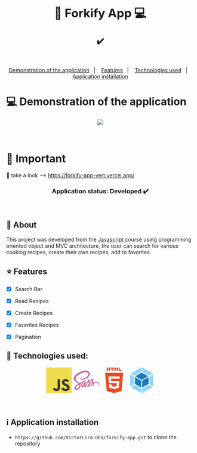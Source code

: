 
## **<h2 align="center"> 🍕 Forkify App 💻</h2>**

<h2 align="center"> 
        ✔️
</h2>
<br>
<p align="center">
  <a href="#computer-demonstration-of-the-application">Demonstration of the application</a>&nbsp;&nbsp;&nbsp;|&nbsp;&nbsp;&nbsp;
  <a href="#star-features">Features</a>&nbsp;&nbsp;&nbsp;|&nbsp;&nbsp;&nbsp;
  <a href="#rocket-technologies-used">Technologies used</a>&nbsp;&nbsp;&nbsp;|&nbsp;&nbsp;&nbsp;
  <a href="#information_source-application-installation">Application installation</a>
</p>

# :computer: Demonstration of the application

<p align="center">
  <img src="https://ik.imagekit.io/mcvhbcq4zu/forkify_nrvzWVRzk.gif?ik-sdk-version=javascript-1.4.3&updatedAt=1648473365812" width="1400px"/>
</p>

<br>

# 👀 Important

:key: take a look --> https://forkify-app-vert.vercel.app/

<h3 align="center"> 
	Application status: Developed ✔️
</h3>
<br>


## 📓 About
This project was developed from the <a href="https://www.udemy.com/course/the-complete-javascript-course/" target="_blank"> Javascript </a> course using programming oriented object and MVC architecture,  the user can search for various cooking recipes, create their own recipes, add to favorites.

## :star: Features
- [x] Search Bar
- [x] Read Recipes
- [x] Create Recipes
- [x] Favorites Recipes
- [x] Pagination


## :rocket: Technologies used:
<p align="center">
	<img src="https://github.com/devicons/devicon/blob/master/icons/javascript/javascript-original.svg" alt="js" width="70" height="70"/>
	<img src="https://github.com/devicons/devicon/blob/master/icons/sass/sass-original.svg" alt="css3" width="70" height="70"/>
	<img src="https://github.com/devicons/devicon/blob/master/icons/html5/html5-plain-wordmark.svg" alt="html5"  width="70" height="70"/>
	<img src="https://github.com/devicons/devicon/blob/master/icons/webpack/webpack-original.svg" alt="html5"  width="70" height="70"/>
</p>

<br>

## :information_source: Application installation
- `https://github.com/VictorLira-DEV/forkify-app.git` to clone the repository

<br>
